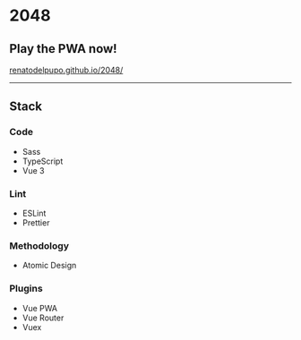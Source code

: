 # 2048

## Play the PWA now!
[renatodelpupo.github.io/2048/](https://renatodelpupo.github.io/2048/)

---

## Stack

### Code
- Sass
- TypeScript
- Vue 3

### Lint
- ESLint
- Prettier

### Methodology
- Atomic Design

### Plugins
- Vue PWA
- Vue Router
- Vuex